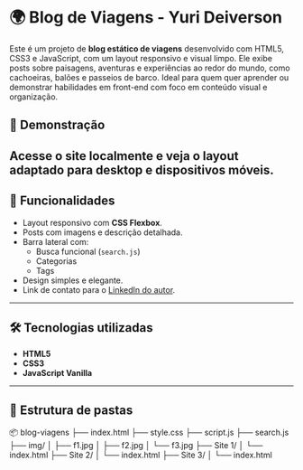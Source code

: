 # 🌍 Blog de Viagens - Yuri Deiverson

Este é um projeto de **blog estático de viagens** desenvolvido com HTML5, CSS3 e JavaScript, com um layout responsivo e visual limpo. Ele exibe posts sobre paisagens, aventuras e experiências ao redor do mundo, como cachoeiras, balões e passeios de barco. Ideal para quem quer aprender ou demonstrar habilidades em front-end com foco em conteúdo visual e organização.

## 📸 Demonstração

Acesse o site localmente e veja o layout adaptado para desktop e dispositivos móveis.
---

## 🚀 Funcionalidades

- Layout responsivo com **CSS Flexbox**.
- Posts com imagens e descrição detalhada.
- Barra lateral com:
  - Busca funcional (`search.js`)
  - Categorias
  - Tags
- Design simples e elegante.
- Link de contato para o [LinkedIn do autor](https://www.linkedin.com/in/yuri-deiverson/).

---

## 🛠️ Tecnologias utilizadas

- **HTML5**
- **CSS3**
- **JavaScript Vanilla**

---

## 📁 Estrutura de pastas

📦 blog-viagens
├── index.html
├── style.css
├── script.js
├── search.js
├── img/
│ ├── f1.jpg
│ ├── f2.jpg
│ └── f3.jpg
├── Site 1/
│ └── index.html
├── Site 2/
│ └── index.html
├── Site 3/
│ └── index.html
